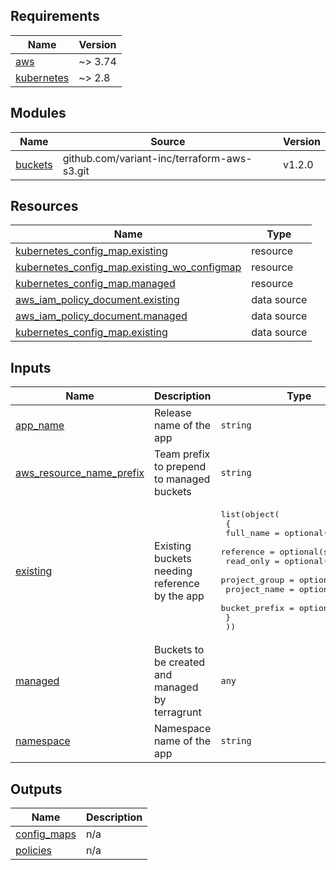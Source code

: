 <!-- BEGINNING OF PRE-COMMIT-TERRAFORM DOCS HOOK -->
## Requirements

| Name | Version |
|------|---------|
| <a name="requirement_aws"></a> [aws](#requirement\_aws) | ~> 3.74 |
| <a name="requirement_kubernetes"></a> [kubernetes](#requirement\_kubernetes) | ~> 2.8 |

## Modules

| Name | Source | Version |
|------|--------|---------|
| <a name="module_buckets"></a> [buckets](#module\_buckets) | github.com/variant-inc/terraform-aws-s3.git | v1.2.0 |

## Resources

| Name | Type |
|------|------|
| [kubernetes_config_map.existing](https://registry.terraform.io/providers/hashicorp/kubernetes/latest/docs/resources/config_map) | resource |
| [kubernetes_config_map.existing_wo_configmap](https://registry.terraform.io/providers/hashicorp/kubernetes/latest/docs/resources/config_map) | resource |
| [kubernetes_config_map.managed](https://registry.terraform.io/providers/hashicorp/kubernetes/latest/docs/resources/config_map) | resource |
| [aws_iam_policy_document.existing](https://registry.terraform.io/providers/hashicorp/aws/latest/docs/data-sources/iam_policy_document) | data source |
| [aws_iam_policy_document.managed](https://registry.terraform.io/providers/hashicorp/aws/latest/docs/data-sources/iam_policy_document) | data source |
| [kubernetes_config_map.existing](https://registry.terraform.io/providers/hashicorp/kubernetes/latest/docs/data-sources/config_map) | data source |

## Inputs

| Name | Description | Type | Default | Required |
|------|-------------|------|---------|:--------:|
| <a name="input_app_name"></a> [app\_name](#input\_app\_name) | Release name of the app | `string` | n/a | yes |
| <a name="input_aws_resource_name_prefix"></a> [aws\_resource\_name\_prefix](#input\_aws\_resource\_name\_prefix) | Team prefix to prepend to managed buckets | `string` | n/a | yes |
| <a name="input_existing"></a> [existing](#input\_existing) | Existing buckets needing reference by the app | <pre>list(object(<br>    {<br>      full_name     = optional(string)<br>      reference     = optional(string)<br>      read_only     = optional(bool)<br>      project_group = optional(string)<br>      project_name  = optional(string)<br>      bucket_prefix = optional(string)<br>    }<br>  ))</pre> | `[]` | no |
| <a name="input_managed"></a> [managed](#input\_managed) | Buckets to be created and managed by terragrunt | `any` | `[]` | no |
| <a name="input_namespace"></a> [namespace](#input\_namespace) | Namespace name of the app | `string` | n/a | yes |

## Outputs

| Name | Description |
|------|-------------|
| <a name="output_config_maps"></a> [config\_maps](#output\_config\_maps) | n/a |
| <a name="output_policies"></a> [policies](#output\_policies) | n/a |
<!-- END OF PRE-COMMIT-TERRAFORM DOCS HOOK -->
